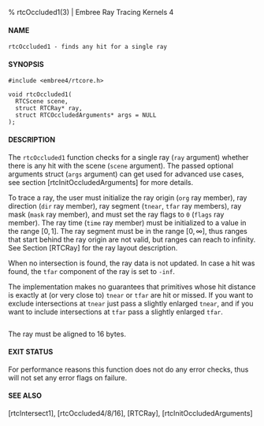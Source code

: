 % rtcOccluded1(3) | Embree Ray Tracing Kernels 4

#### NAME

    rtcOccluded1 - finds any hit for a single ray

#### SYNOPSIS

    #include <embree4/rtcore.h>

    void rtcOccluded1(
      RTCScene scene,
      struct RTCRay* ray,
      struct RTCOccludedArguments* args = NULL
    );

#### DESCRIPTION

The `rtcOccluded1` function checks for a single ray (`ray` argument)
whether there is any hit with the scene (`scene` argument). The passed
optional arguments struct (`args` argument) can get used for advanced
use cases, see section [rtcInitOccludedArguments] for more details.

To trace a ray, the user must initialize the ray origin (`org` ray
member), ray direction (`dir` ray member), ray segment (`tnear`,
`tfar` ray members), ray mask (`mask` ray member), and must set the
ray flags to `0` (`flags` ray member). The ray time (`time` ray
member) must be initialized to a value in the range $[0, 1]$. The ray
segment must be in the range $[0, \infty]$, thus ranges that start
behind the ray origin are not valid, but ranges can reach to
infinity. See Section [RTCRay] for the ray layout description.

When no intersection is found, the ray data is not updated. In case a
hit was found, the `tfar` component of the ray is set to `-inf`.

The implementation makes no guarantees that primitives whose hit
distance is exactly at (or very close to) `tnear` or `tfar` are hit or
missed. If you want to exclude intersections at `tnear` just pass a
slightly enlarged `tnear`, and if you want to include intersections at
`tfar` pass a slightly enlarged `tfar`.

``` {include=src/api/inc/raypointer.md}
```

The ray must be aligned to 16 bytes.

#### EXIT STATUS

For performance reasons this function does not do any error checks,
thus will not set any error flags on failure.

#### SEE ALSO

[rtcIntersect1], [rtcOccluded4/8/16], [RTCRay], [rtcInitOccludedArguments]

